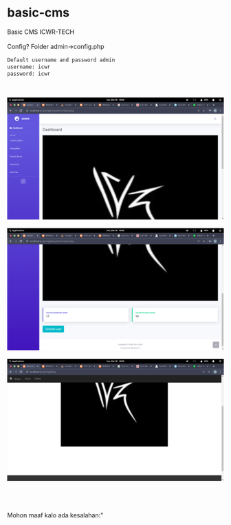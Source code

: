 # basic-cms
Basic CMS ICWR-TECH
<br><br>
Config? Folder admin->config.php
<br>
```
Default username and password admin
username: icwr
password: icwr
```
<br><br>
<img src="Screenshot from 2020-03-30 08-58-09.png" alt><br><br>
<img src="Screenshot from 2020-03-30 08-58-12.png" alt><br><br>
<img src="Screenshot from 2020-03-30 08-58-28.png" alt><br><br>
<br><br><br>
Mohon maaf kalo ada kesalahan:"
